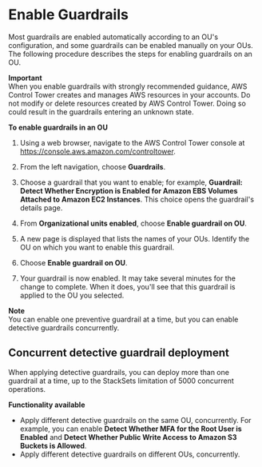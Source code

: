 # Enable Guardrails<a name="enable-guardrails"></a>

Most guardrails are enabled automatically according to an OU's configuration, and some guardrails can be enabled manually on your OUs\. The following procedure describes the steps for enabling guardrails on an OU\.

**Important**  
When you enable guardrails with strongly recommended guidance, AWS Control Tower creates and manages AWS resources in your accounts\. Do not modify or delete resources created by AWS Control Tower\. Doing so could result in the guardrails entering an unknown state\.

**To enable guardrails in an OU**

1. Using a web browser, navigate to the AWS Control Tower console at [https://console\.aws\.amazon\.com/controltower](https://console.aws.amazon.com/controltower)\.

1. From the left navigation, choose **Guardrails**\.

1. Choose a guardrail that you want to enable; for example, **Guardrail: Detect Whether Encryption is Enabled for Amazon EBS Volumes Attached to Amazon EC2 Instances**\. This choice opens the guardrail's details page\.

1. From **Organizational units enabled**, choose **Enable guardrail on OU**\.

1. A new page is displayed that lists the names of your OUs\. Identify the OU on which you want to enable this guardrail\.

1. Choose **Enable guardrail on OU**\.

1. Your guardrail is now enabled\. It may take several minutes for the change to complete\. When it does, you'll see that this guardrail is applied to the OU you selected\.

**Note**  
You can enable one preventive guardrail at a time, but you can enable detective guardrails concurrently\.

## Concurrent detective guardrail deployment<a name="concurrent-detective-guardrails"></a>

When applying detective guardrails, you can deploy more than one guardrail at a time, up to the StackSets limitation of 5000 concurrent operations\.

**Functionality available**
+ Apply different detective guardrails on the same OU, concurrently\. For example, you can enable **Detect Whether MFA for the Root User is Enabled** and **Detect Whether Public Write Access to Amazon S3 Buckets is Allowed**\. 
+ Apply different detective guardrails on different OUs, concurrently\. 